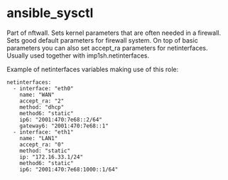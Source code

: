 # ansible_sysctl
Part of nftwall. Sets kernel parameters that are often needed in a firewall.
Sets good default parameters for firewall system. On top of basic parameters you can also set accept_ra parameters for netinterfaces. Usually used together with imp1sh.netinterfaces.

Example of netinterfaces variables making use of this role:
```
netinterfaces:
  - interface: "eth0"
    name: "WAN"
    accept_ra: "2"
    method: "dhcp"
    method6: "static"
    ip6: "2001:470:7e68::2/64"
    gateway6: "2001:470:7e68::1"
  - interface: "eth1"
    name: "LAN1"
    accept_ra: "0"
    method: "static"
    ip: "172.16.33.1/24"
    method6: "static"
    ip6: "2001:470:7e68:1000::1/64"
```
